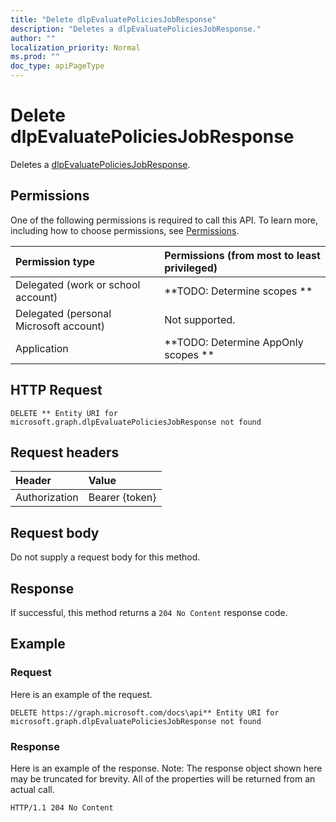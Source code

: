 ```yaml
---
title: "Delete dlpEvaluatePoliciesJobResponse"
description: "Deletes a dlpEvaluatePoliciesJobResponse."
author: ""
localization_priority: Normal
ms.prod: ""
doc_type: apiPageType
---
```


# Delete dlpEvaluatePoliciesJobResponse

Deletes a [dlpEvaluatePoliciesJobResponse](../resources/dlpevaluatepoliciesjobresponse.md).

## Permissions
One of the following permissions is required to call this API. To learn more, including how to choose permissions, see [Permissions](/concepts/permissions-reference.md).

|Permission type|Permissions (from most to least privileged)|
|:---|:---|
|Delegated (work or school account)|**TODO: Determine scopes **|
|Delegated (personal Microsoft account)|Not supported.|
|Application|**TODO: Determine AppOnly scopes **|

## HTTP Request
<!-- {
  "blockType": "ignored"
}
-->
``` http
DELETE ** Entity URI for microsoft.graph.dlpEvaluatePoliciesJobResponse not found
```

## Request headers
|Header|Value|
|:---|:---|
|Authorization|Bearer {token}|

## Request body
Do not supply a request body for this method.

## Response
If successful, this method returns a `204 No Content` response code.

## Example

### Request
Here is an example of the request.
<!-- {
  "blockType": "request",
  "name": "delete_dlpevaluatepoliciesjobresponse"
}
-->
``` http
DELETE https://graph.microsoft.com/docs\api** Entity URI for microsoft.graph.dlpEvaluatePoliciesJobResponse not found
```

### Response
Here is an example of the response. Note: The response object shown here may be truncated for brevity. All of the properties will be returned from an actual call.
<!-- {
  "blockType": "response",
  "truncated": true
}
-->
``` http
HTTP/1.1 204 No Content
```

